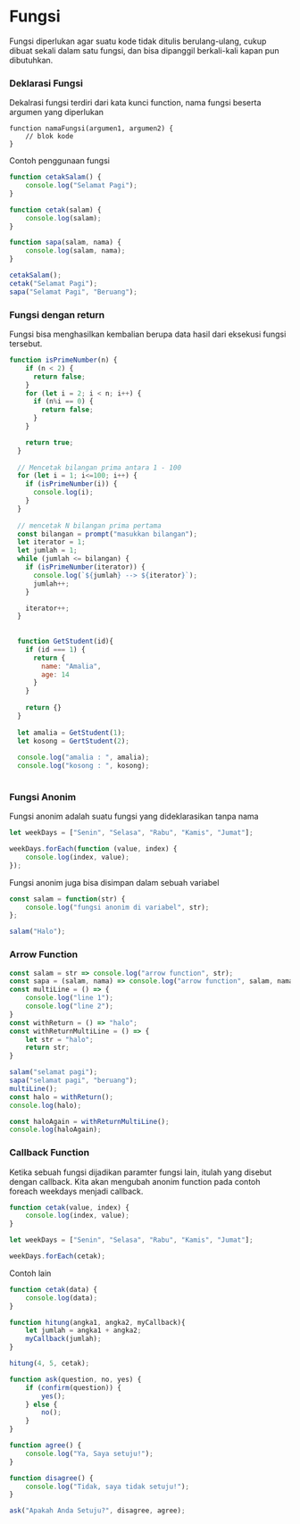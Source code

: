 # Fungsi

Fungsi diperlukan agar suatu kode tidak ditulis berulang-ulang, cukup dibuat sekali dalam satu fungsi, dan bisa dipanggil berkali-kali kapan pun dibutuhkan.

### Deklarasi Fungsi 

Dekalrasi fungsi terdiri dari kata kunci function, nama fungsi beserta argumen yang diperlukan

```text
function namaFungsi(argumen1, argumen2) {
    // blok kode
}
```

Contoh penggunaan fungsi

```javascript
function cetakSalam() {
    console.log("Selamat Pagi");
}

function cetak(salam) {
    console.log(salam);
}

function sapa(salam, nama) {
    console.log(salam, nama);
}

cetakSalam();
cetak("Selamat Pagi");
sapa("Selamat Pagi", "Beruang");
```

### Fungsi dengan return

Fungsi bisa menghasilkan kembalian berupa data hasil dari eksekusi fungsi tersebut.

```javascript
function isPrimeNumber(n) {
    if (n < 2) {
      return false;
    }
    for (let i = 2; i < n; i++) {
      if (n%i == 0) {
        return false;
      }
    }

    return true;
  }
  
  // Mencetak bilangan prima antara 1 - 100
  for (let i = 1; i<=100; i++) {
    if (isPrimeNumber(i)) {
      console.log(i);
    }
  }
  
  // mencetak N bilangan prima pertama 
  const bilangan = prompt("masukkan bilangan");
  let iterator = 1;
  let jumlah = 1;
  while (jumlah <= bilangan) {
    if (isPrimeNumber(iterator)) {
      console.log(`${jumlah} --> ${iterator}`);
      jumlah++;
    }

    iterator++;
  }
  
  
  function GetStudent(id){
    if (id === 1) {
      return {
        name: "Amalia",
        age: 14 
      } 
    }
    
    return {}
  }
  
  let amalia = GetStudent(1);
  let kosong = GertStudent(2);
  
  console.log("amalia : ", amalia);
  console.log("kosong : ", kosong);
  
```

### Fungsi Anonim

Fungsi anonim adalah suatu fungsi yang dideklarasikan tanpa nama

```javascript
let weekDays = ["Senin", "Selasa", "Rabu", "Kamis", "Jumat"];

weekDays.forEach(function (value, index) { 
    console.log(index, value); 
});
```

Fungsi anonim juga bisa disimpan dalam sebuah variabel

```javascript
const salam = function(str) {
    console.log("fungsi anonim di variabel", str);
};

salam("Halo");
```

### Arrow Function

```javascript
const salam = str => console.log("arrow function", str);
const sapa = (salam, nama) => console.log("arrow function", salam, nama);
const multiLine = () => {
    console.log("line 1");
    console.log("line 2");
}
const withReturn = () => "halo";
const withReturnMultiLine = () => {
    let str = "halo";
    return str;
}

salam("selamat pagi");
sapa("selamat pagi", "beruang");
multiLine();
const halo = withReturn();
console.log(halo);

const haloAgain = withReturnMultiLine();
console.log(haloAgain);
```

### Callback Function

Ketika sebuah fungsi dijadikan paramter fungsi lain, itulah yang disebut dengan callback.  Kita akan mengubah anonim function pada contoh foreach weekdays menjadi callback.

```javascript
function cetak(value, index) { 
    console.log(index, value); 
}

let weekDays = ["Senin", "Selasa", "Rabu", "Kamis", "Jumat"];

weekDays.forEach(cetak);
```

Contoh lain

```javascript
function cetak(data) {
    console.log(data);
}

function hitung(angka1, angka2, myCallback){
    let jumlah = angka1 + angka2;
    myCallback(jumlah);
}

hitung(4, 5, cetak);

function ask(question, no, yes) {
    if (confirm(question)) {
        yes();
    } else {
        no();
    }
}

function agree() {
    console.log("Ya, Saya setuju!");
}

function disagree() {
    console.log("Tidak, saya tidak setuju!");
}

ask("Apakah Anda Setuju?", disagree, agree);
```

